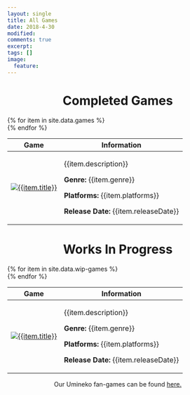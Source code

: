 ```yaml
---
layout: single
title: All Games
date: 2018-4-30
modified:
comments: true
excerpt:
tags: []
image:
  feature:
---
```



<h1 align="center">Completed Games</h1>

<div class="grid" itemscope itemtype="http://schema.org/ImageGallery">
  <div class="grid-sizer"></div>
  <div class="gutter-sizer"></div>
  
  <table class="table">
    <tr>
      <thead><th>Game</th><th>Information</th></thead>
    </tr>
    {% for item in site.data.games %}
      <div class="grid-item">
        <tr>
          <td><a href="{{item.link}}"><img src="{{item.image | absolute_url }}" alt="{{item.title}}"></a></td>
          <td><p>{{item.description}}</p><p><b>Genre:</b> {{item.genre}}</p><p><b>Platforms:</b> {{item.platforms}}</p><p><b>Release Date:</b> {{item.releaseDate}}</p></td>
        </tr>
      </div>
    {% endfor %}
  </table>
</div>

<h1 align="center">Works In Progress</h1>

<div class="grid" itemscope itemtype="http://schema.org/ImageGallery">
  <div class="grid-sizer"></div>
  <div class="gutter-sizer"></div>
  
  <table class="table">
    <tr>
      <thead><th>Game</th><th>Information</th></thead>
    </tr>
    {% for item in site.data.wip-games %}
      <div class="grid-item">
        <tr>
          <td><a href="{{item.link}}"><img src="{{item.image | absolute_url }}" alt="{{item.title}}"></a></td>
          <td><p>{{item.description}}</p><p><b>Genre:</b> {{item.genre}}</p><p><b>Platforms:</b> {{item.platforms}}</p><p><b>Release Date:</b> {{item.releaseDate}}</p></td>
        </tr>
      </div>
    {% endfor %}
  </table>
</div>

<p align="center">Our Umineko fan-games can be found <a href="https://goldbargames.com/seacats/">here.</a></p>



